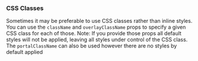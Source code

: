### CSS Classes

Sometimes it may be preferable to use CSS classes rather than inline styles.  You can use the `className` and `overlayClassName` props to specify a given CSS class for each of those.
Note: If you provide those props all default styles will not be applied, leaving all styles under control of the CSS class.
The `portalClassName` can also be used however there are no styles by default applied
